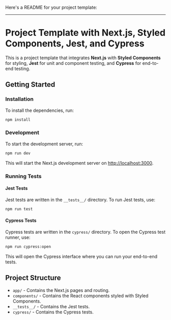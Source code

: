 Here's a README for your project template:

---

# Project Template with Next.js, Styled Components, Jest, and Cypress

This is a project template that integrates **Next.js** with **Styled Components** for styling, **Jest** for unit and component testing, and **Cypress** for end-to-end testing.

## Getting Started

### Installation

To install the dependencies, run:

```bash
npm install
```

### Development

To start the development server, run:

```bash
npm run dev
```

This will start the Next.js development server on [http://localhost:3000](http://localhost:3000).

### Running Tests

#### Jest Tests

Jest tests are written in the `__tests__/` directory. To run Jest tests, use:

```bash
npm run test
```

#### Cypress Tests

Cypress tests are written in the `cypress/` directory. To open the Cypress test runner, use:

```bash
npm run cypress:open
```

This will open the Cypress interface where you can run your end-to-end tests.

## Project Structure

- `app/` - Contains the Next.js pages and routing.
- `components/` - Contains the React components styled with Styled Components.
- `__tests__/` - Contains the Jest tests.
- `cypress/` - Contains the Cypress tests.
